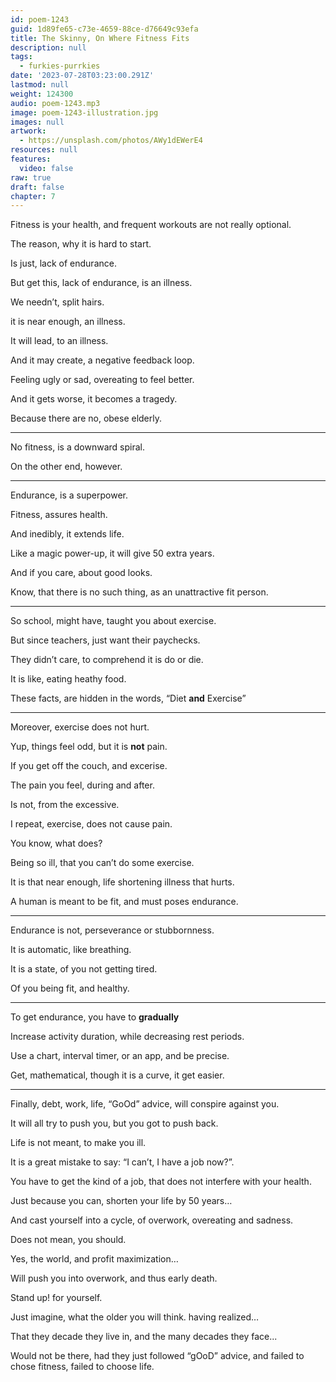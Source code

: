 ```yaml
---
id: poem-1243
guid: 1d89fe65-c73e-4659-88ce-d76649c93efa
title: The Skinny, On Where Fitness Fits
description: null
tags:
  - furkies-purrkies
date: '2023-07-28T03:23:00.291Z'
lastmod: null
weight: 124300
audio: poem-1243.mp3
image: poem-1243-illustration.jpg
images: null
artwork:
  - https://unsplash.com/photos/AWy1dEWerE4
resources: null
features:
  video: false
raw: true
draft: false
chapter: 7
---
```


Fitness is your health,
and frequent workouts are not really optional.

The reason,
why it is hard to start.

Is just,
lack of endurance.

But get this,
lack of endurance, is an illness.

We needn’t,
split hairs.

it is near enough,
an illness.

It will lead,
to an illness.

And it may create,
a negative feedback loop.

Feeling ugly or sad,
overeating to feel better.

And it gets worse,
it becomes a tragedy.

Because there are no,
obese elderly.

---

No fitness,
is a downward spiral.

On the other end,
however.

---

Endurance,
is a superpower.

Fitness,
assures health.

And inedibly,
it extends life.

Like a magic power-up,
it will give 50 extra years.

And if you care,
about good looks.

Know, that there is no such thing,
as an unattractive fit person.

---

So school, might have,
taught you about exercise.

But since teachers,
just want their paychecks.

They didn’t care,
to comprehend it is do or die.

It is like,
eating heathy food.

These facts, are hidden in the words,
“Diet __and__ Exercise”

---

Moreover,
exercise does not hurt.

Yup, things feel odd,
but it is __not__ pain.

If you get off the couch,
and excerise.

The pain you feel,
during and after.

Is not,
from the excessive.

I repeat, exercise,
does not cause pain.

You know,
what does?

Being so ill,
that you can’t do some exercise.

It is that near enough,
life shortening illness that hurts.

A human is meant to be fit,
and must poses endurance.

---

Endurance is not,
perseverance or stubbornness.

It is automatic,
like breathing.

It is a state,
of you not getting tired.

Of you being fit,
and healthy.

---

To get endurance,
you have to __gradually__

Increase activity duration,
while decreasing rest periods.

Use a chart, interval timer,
or an app, and be precise.

Get, mathematical,
though it is a curve, it get easier.

---

Finally, debt, work, life, “GoOd” advice,
will conspire against you.

It will all try to push you,
but you got to push back.

Life is not meant,
to make you ill.

It is a great mistake to say:
“I can’t, I have a job now?”.

You have to get the kind of a job,
that does not interfere with your health.

Just because you can,
shorten your life by 50 years…

And cast yourself into a cycle,
of overwork, overeating and sadness.

Does not mean,
you should.

Yes, the world,
and profit maximization…

Will push you into overwork,
and thus early death.

Stand up!
for yourself.

Just imagine, what the older you will think.
having realized…

That they decade they live in,
and the many decades they face...

Would not be there, had they just followed “gOoD” advice,
and failed to chose fitness, failed to choose life.
